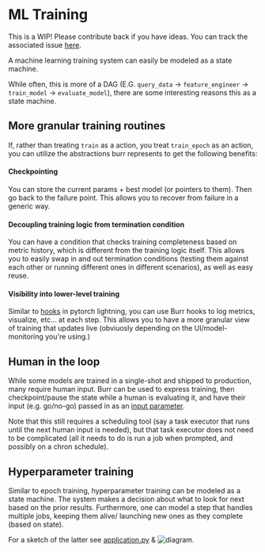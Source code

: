 <!--
     Licensed to the Apache Software Foundation (ASF) under one
     or more contributor license agreements.  See the NOTICE file
     distributed with this work for additional information
     regarding copyright ownership.  The ASF licenses this file
     to you under the Apache License, Version 2.0 (the
     "License"); you may not use this file except in compliance
     with the License.  You may obtain a copy of the License at

       http://www.apache.org/licenses/LICENSE-2.0

     Unless required by applicable law or agreed to in writing,
     software distributed under the License is distributed on an
     "AS IS" BASIS, WITHOUT WARRANTIES OR CONDITIONS OF ANY
     KIND, either express or implied.  See the License for the
     specific language governing permissions and limitations
     under the License.
-->

# ML Training

This is a WIP! Please contribute back if you have ideas. You can track the associated issue [here](https://github.com/DAGWorks-Inc/burr/issues/138).

A machine learning training system can easily be modeled as a state machine.

While often, this is more of a DAG (E.G. `query_data` -> `feature_engineer` -> `train_model` -> `evaluate_model`), there
are some interesting reasons this as a state machine.

## More granular training routines

If, rather than treating `train` as a action, you treat `train_epoch` as an action, you can utilize the abstractions
burr represents to get the following benefits:

#### Checkpointing

You can store the current params + best model (or pointers to them). Then go back to the failure point. This allows you
to recover from failure in a generic way.

#### Decoupling training logic from termination condition

You can have a condition that checks training completeness based on metric history, which is different from the training logic itself.
This allows you to easily swap in and out termination conditions (testing them against each other or running different ones in different scenarios),
as well as easy reuse.

#### Visibility into lower-level training

Similar to [hooks](https://lightning.ai/docs/pytorch/stable//extensions/callbacks.html) in pytorch lightning,
you can use Burr hooks to log metrics, visualize, etc... at each step. This allows you to have a more granular view of training that updates live
(obviuosly depending on the UI/model-monitoring you're using.)

## Human in the loop

While some models are trained in a single-shot and shipped to production, many require human input.
Burr can be used to express training, then checkpoint/pause the state while a human is evaluating it,
and have their input (e.g. go/no-go) passed in as an [input parameter](https://burr.dagworks.io/concepts/actions/#runtime-inputs).

Note that this still requires a scheduling tool (say a task executor that runs until the next human input is needed),
but that task executor does not need to be complicated (all it needs to do is run a job when prompted, and possibly on a chron schedule).

## Hyperparameter training

Similar to epoch training, hyperparameter training can be modeled as a state machine. The system makes a decision about what
to look for next based on the prior results. Furthermore, one can model a step that handles multiple jobs, keeping them alive/
launching new ones as they complete (based on state).

For a sketch of the latter see [application.py](./application.py) & ![diagram](./statemachine.png).
